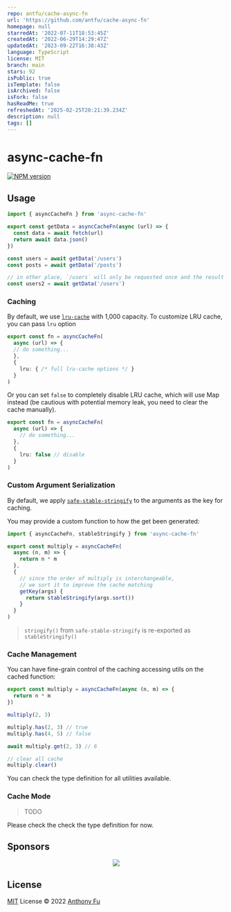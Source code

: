 ```yaml
---
repo: antfu/cache-async-fn
url: 'https://github.com/antfu/cache-async-fn'
homepage: null
starredAt: '2022-07-11T18:53:45Z'
createdAt: '2022-06-29T14:29:47Z'
updatedAt: '2023-09-22T16:38:43Z'
language: TypeScript
license: MIT
branch: main
stars: 92
isPublic: true
isTemplate: false
isArchived: false
isFork: false
hasReadMe: true
refreshedAt: '2025-02-25T20:21:39.234Z'
description: null
tags: []
---
```


# async-cache-fn

[![NPM version](https://img.shields.io/npm/v/async-cache-fn?color=a1b858&label=)](https://www.npmjs.com/package/async-cache-fn)

## Usage

```ts
import { asyncCacheFn } from 'async-cache-fn'

export const getData = asyncCacheFn(async (url) => {
  const data = await fetch(url)
  return await data.json()
})
```

```ts
const users = await getData('/users')
const posts = await getData('/posts')

// in other place, `/users` will only be requested once and the result will be cached.
const users2 = await getData('/users')
```

### Caching

By default, we use [`lru-cache`](https://www.npmjs.com/package/lru-cache) with 1,000 capacity. To customize LRU cache, you can pass `lru` option

```ts
export const fn = asyncCacheFn(
  async (url) => {
  // do something...
  },
  {
    lru: { /* full lru-cache options */ }
  }
)
```

Or you can set `false` to completely disable LRU cache, which will use Map instead (be cautious with potential memory leak, you need to clear the cache manually).

```ts
export const fn = asyncCacheFn(
  async (url) => {
    // do something...
  },
  {
    lru: false // disable
  }
)
```

### Custom Argument Serialization

By default, we apply [`safe-stable-stringify`](https://www.npmjs.com/package/safe-stable-stringify) to the arguments as the key for caching.

You may provide a custom function to how the get been generated:

```ts
import { asyncCacheFn, stableStringify } from 'async-cache-fn'

export const multiply = asyncCacheFn(
  async (n, m) => {
    return n * m
  },
  {
    // since the order of multiply is interchangeable,
    // we sort it to improve the cache matching
    getKey(args) {
      return stableStringify(args.sort())
    }
  }
)
```

> `stringify()` from `safe-stable-stringify` is re-exported as `stableStringify()`

### Cache Management

You can have fine-grain control of the caching accessing utils on the cached function:

```ts
export const multiply = asyncCacheFn(async (n, m) => {
  return n * m
})

multiply(2, 3)

multiply.has(2, 3) // true
multiply.has(4, 5) // false

await multiply.get(2, 3) // 6

// clear all cache
multiply.clear()
```

You can check the type definition for all utilities available.

### Cache Mode

> TODO

Please check the check the type definition for now.

## Sponsors

<p align="center">
  <a href="https://cdn.jsdelivr.net/gh/antfu/static/sponsors.svg">
    <img src='https://cdn.jsdelivr.net/gh/antfu/static/sponsors.svg'/>
  </a>
</p>

## License

[MIT](./LICENSE) License © 2022 [Anthony Fu](https://github.com/antfu)
